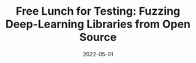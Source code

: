 ---
title: "Free Lunch for Testing: Fuzzing Deep-Learning Libraries from Open Source"
collection: publications
permalink: /publication/2022-icse-freefuzz
excerpt: 'Anjiang Wei, Yinlin Deng, <b>Chenyuan Yang</b>, Lingming Zhang'
date: 2022-05-01
venue: '44th International Conference on Software Engineering (ICSE’22)'
paperurl: 'https://arxiv.org/abs/2201.06589'
# citation: "Anjiang Wei, Yinlin Deng, <b>Chenyuan Yang</b>, Lingming Zhang. ICSE'22"
---